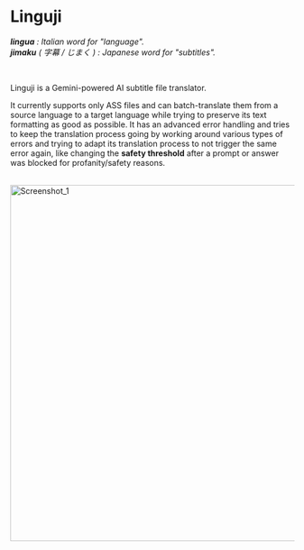# Linguji

_**lingua** : Italian word for "language"._<br>
_**jimaku** ( 字幕 / じまく ) : Japanese word for "subtitles"._

<br>

Linguji is a Gemini-powered AI subtitle file translator.

It currently supports only ASS files and can batch-translate them from a source language to a target language while trying to preserve its text formatting as good as possible. It has an advanced error handling and tries to keep the translation process going by working around various types of errors and trying to adapt its translation process to not trigger the same error again, like changing the **safety threshold** after a prompt or answer was blocked for profanity/safety reasons.

<br>
<img width="632" alt="Screenshot_1" src="https://github.com/Keksuccino/Linguji/assets/35544624/55a33c01-5edc-47e8-8656-d876c10dd96e">
